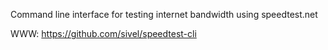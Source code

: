 Command line interface for testing internet bandwidth using speedtest.net

WWW: https://github.com/sivel/speedtest-cli


